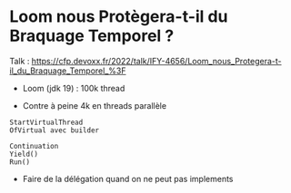 # Loom nous Protègera-t-il du Braquage Temporel ?

Talk : https://cfp.devoxx.fr/2022/talk/IFY-4656/Loom_nous_Protegera-t-il_du_Braquage_Temporel_%3F

- Loom (jdk 19) : 100k thread

- Contre à peine 4k en threads parallèle

```
StartVirtualThread
OfVirtual avec builder
```

```
Continuation
Yield()
Run()
```

- Faire de la délégation quand on ne peut pas implements